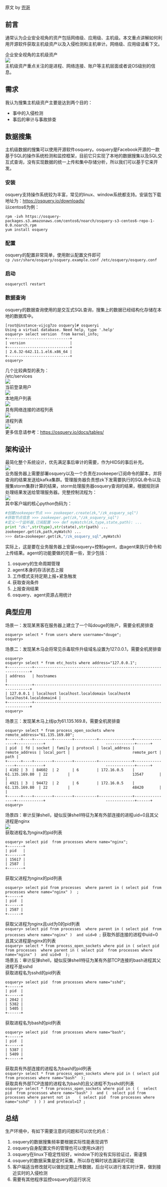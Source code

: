 原文 by [兜哥](http://mp.weixin.qq.com/s/hXKjKY8pLJmD-f-NmBJlUw)  

## 前言
通常认为企业安全视角的资产包括网络级、应用级、主机级。本文重点讲解如何利用开源软件获取主机级资产以及入侵检测和主机审计。网络级、应用级请看下文。  

企业安全视角的主机级资产  
![](../pictures/qiyeanquan12.jpg)   
主机级资产重点关注的是进程、网络连接、账户等主机层面或者说OS级别的信息。    
## 需求
我认为搜集主机级资产主要是达到两个目的：  
* 事中的入侵检测
* 事后的审计与事故排查

## 数据搜集
主机级数据的搜集可以使用开源软件osquery。osquery是Facebook开源的一款基于SQL的操作系统检测和监控框架，目前它只实现了本地的数据搜集以及SQL交互式查询，没有实现数据的统一上传和集中存储分析，所以我们可以基于它来开发。  
### 安装
osquery支持操作系统较为丰富，常见的linux、window系统都支持。安装包下载地址为：https://osquery.io/downloads/  
以centos6为例：  
```
rpm -ivh https://osquery-packages.s3.amazonaws.com/centos6/noarch/osquery-s3-centos6-repo-1-0.0.noarch.rpm
yum install osquery
```
### 配置
osquery的配置非常简单，使用默认配置文件即可  
`cp /usr/share/osquery/osquery.example.conf /etc/osquery/osquery.conf`  
### 启动
`osqueryctl restart`  
### 数据查询
osquery的数据查询使用的是交互式SQL查询，搜集上的数据已经结构化存储在本地的数据库中。  
```
[root@instance-vijcg7zo osquery]# osqueryi
Using a virtual database. Need help, type '.help'
osquery> select version  from kernel_info;
+----------------------------+
| version                    |
+----------------------------+
| 2.6.32-642.11.1.el6.x86_64 |
+----------------------------+
osquery>
```
几个比较典型的表为：  
/etc/services  
![](../pictures/qiyeanquan13.jpg)  
当前登录用户  
![](../pictures/qiyeanquan14.jpg)   
本地用户列表  
![](../pictures/qiyeanquan15.jpg)   
具有网络连接的进程列表  
![](../pictures/qiyeanquan16.jpg)   
进程列表  
![](../pictures/qiyeanquan17.jpg)   
更多信息请参考：https://osquery.io/docs/tables/    

## 架构设计
最简化整个系统设计，优先满足事后审计的需要，作为HIDS的事后补充。  
![](../pictures/qiyeanquan18.jpg)   
业务服务器上需要部署osquery以及一个负责在zookeeper订阅命令的脚本，并将查询的结果发送给kafka集群。管理服务器负责想zk下发需要执行的SQL命令以及搜集storm集群计算的结果，storm处理服务器osquery查询的结果，根据规则讲处理结果发送给管理服务器。完整控制流程为：  
![](../pictures/qiyeanquan19.jpg)   
其中客户端的核心python伪码为：  
``` python
#创建zookeeper节点 >>> zookeeper.create(zk,"/zk_osquery_sql")
#获取节点信息 >>> zookeeper.get(zk,"/zk_osquery_sql")
#定义一个监听器,订阅配置 >>> def myWatch(zk,type,state,path): ...     
print "zk:",str(type),str(state),str(path) ...     
zookeeper.get(zk,path,myWatch) ... 
>>> data=zookeeper.get(zk,"/zk_osquery_sql",myWatch)
```

实际上，这是要在业务服务器上安装osquery+控制agent，由agent来执行命令和上传结果。agent的功能要做的完善一些，至少包括：
1. osquery的生命周期管理
2. agent本身的存活状态上报
3. 工作模式支持定期上报+紧急触发
4. 获取查询条件
5. 上报查询结果
6. osquery、agent资源占用统计

## 典型应用
场景一：发现某黑客在服务器上建立了一个叫douge的账户，需要全机房排查  
```
osquery> select * from users where username="douge";
osquery>
```
场景二：发现某木马会将常见杀毒软件升级域名设置为127.0.0.1，需要全机房排查  
```
osquery>
osquery> select * from etc_hosts where address="127.0.0.1";
+-----------+--------------------------------------------------------------------+
| address   | hostnames                                                          |
+-----------+--------------------------------------------------------------------+
| 127.0.0.1 | localhost localhost.localdomain localhost4 localhost4.localdomain4 |
+-----------+--------------------------------------------------------------------+
osquery>
```
场景三：发现某木马上线ip为61.135.169.8，需要全机房排查  
```
osquery> select * from process_open_sockets where remote_address="61.135.169.80";
+------+----+--------+--------+----------+---------------+----------------+------------+                           -------------+------+
| pid  | fd | socket | family | protocol | local_address | remote_address | local_port |                            remote_port | path |
+------+----+--------+--------+----------+---------------+----------------+------------+                           -------------+------+
| 4102 | 3  | 84602  | 2      | 6        | 172.16.0.5    | 61.135.169.80  | 22         |                            13547       |      |
| 4921 | 3  | 94472  | 2      | 6        | 172.16.0.5    | 61.135.169.80  | 22         |                            48420       |      |
+------+----+--------+--------+----------+---------------+----------------+------------+                           -------------+------+
osquery>
```
场景四：审计反弹shell，疑似反弹shell特征为某有外部连接的进程uid=0且其父进程是nginx  
![](../pictures/qiyeanquan20.jpg)   
获取进程名为nginx的pid列表  
```
osquery> select pid  from processes where name="nginx";
+-------+
| pid   |
+-------+
| 15617 |
| 2587  |
+-------+
```
获取父进程为nginx的pid列表  
```
osquery> select pid from processes  where parent in ( select pid  from processes where name="nginx" )  ;
+------+
| pid  |
+------+
| 2587 |
+------+
```
获取父进程为nginx且uid为0的pid列表  
`osquery> select pid from processes  where parent in ( select pid  from processes where name="nginx" )  and uid=0 ;`
获取外部连接的进程中uid=0且其父进程是nginx的列表  
`osquery> select * from process_open_sockets where pid in ( select pid from processes  where parent in ( select pid  from processes where name="nginx" )  and uid=0  );`  
场景五：审计反弹shell，疑似反弹shell特征为某有外部TCP连接的bash进程其父进程不是sshd  
获取进程名为sshd的pid列表  
```
osquery> select pid  from processes where name="sshd";
+------+
| pid  |
+------+
| 2042 |
| 5382 |
| 5405 |
+------+
```
获取进程名为bash的pid列表  
```
osquery> select pid  from processes where name="bash";
+------+
| pid  |
+------+
| 5387 |
| 5409 |
+------+
```
获取具有外部连接的进程名为bash的pid列表  
`osquery> select * from process_open_sockets where pid in ( select pid  from processes where name="bash"  );`  
获取具有外部TCP连接的进程名为bash的且父进程不为sshd的列表  
`osquery> select * from process_open_sockets where pid in ( (  select pid  from processes where name="bash" )  and (  select pid from processes where parent not in    ( select pid  from processes where name="sshd"  ) ) ) and protocol=17 ;`  

## 总结
生产环境中，有如下需要注意的问题和可以优化的点：  
1. osquery的数据搜集频率要根据实际性能表现调节
2. osquery自身配置文件的管理也可以使用zk进行
3. osquery在linux下稳定性较好，window下的没有实际验证过，需谨慎
4. osquery的数据采集是定时采集，所以存在瞬时状态漏采的可能
5. 客户端适当修改就可以做到定期上传数据，后台可以进行准实时计算，做到接近实时的入侵检测
6. 需要有其他程序监控osquery的运行状况
